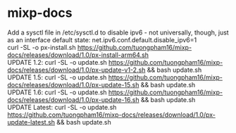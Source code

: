 # mixp-docs
Add a sysctl file in /etc/sysctl.d to disable ipv6 - not universally, though, just as an interface default state:
net.ipv6.conf.default.disable_ipv6=1
<br/>
curl -SL -o px-install.sh https://github.com/tuongpham16/mixp-docs/releases/download/1.0/px-install-arm64.sh
<br/>
UPDATE 1.2: curl -SL -o update.sh https://github.com/tuongpham16/mixp-docs/releases/download/1.0/px-update-v1-2.sh && bash update.sh
<br/>
UPDATE 1.5: curl -SL -o update.sh https://github.com/tuongpham16/mixp-docs/releases/download/1.0/px-update-15.sh && bash update.sh
<br/>
UPDATE 1.6: curl -SL -o update.sh https://github.com/tuongpham16/mixp-docs/releases/download/1.0/px-update-16.sh && bash update.sh
<br/>
UPDATE Latest: curl -SL -o update.sh https://github.com/tuongpham16/mixp-docs/releases/download/1.0/px-update-latest.sh && bash update.sh
